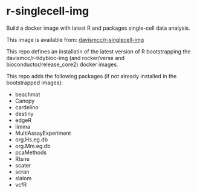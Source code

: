 # r-singlecell-img
Build a docker image with latest R and packages single-cell data analysis.

This image is available from: [davismcc/r-singlecell-img](https://hub.docker.com/r/davismcc/r-singlecell-img)

This repo defines an installatin of the latest version of R bootstrapping the davismcc/r-tidybioc-img (and rocker/verse and bioconductor/release_core2) docker images.

This repo adds the following packages (if not already installed in the bootstrapped images):

* beachmat
* Canopy
* cardelino
* destiny
* edgeR
* limma
* MultiAssayExperiment
* org.Hs.eg.db
* org.Mm.eg.db
* pcaMethods
* Rtsne
* scater
* scran
* slalom
* vcfR
